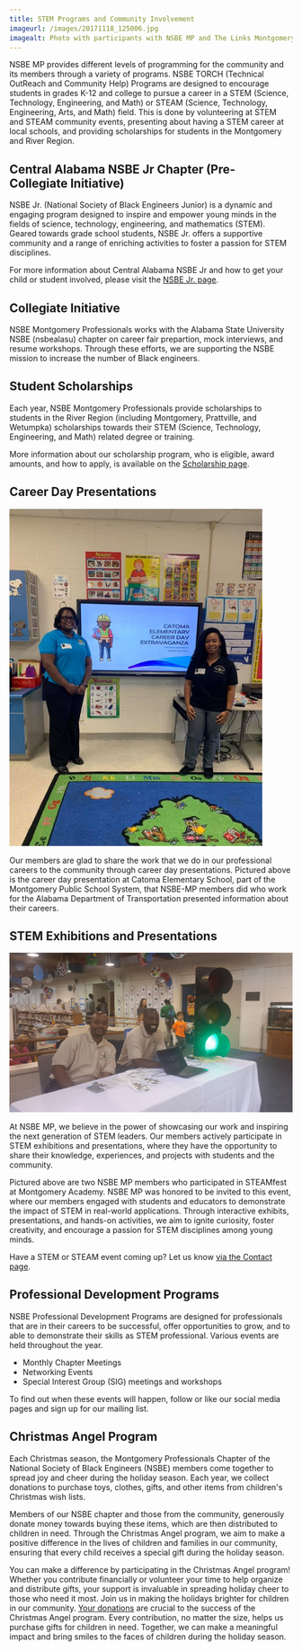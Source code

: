 ```yaml
---
title: STEM Programs and Community Involvement
imageurl: /images/20171118_125006.jpg
imagealt: Photo with participants with NSBE MP and The Links Montgomery Chapter
---
```


NSBE MP provides different levels of programming for the community and its members through a variety of programs.
NSBE TORCH (Technical OutReach and Community Help) 
Programs are designed to encourage students in grades K-12 and college to pursue a career in a
STEM (Science, Technology, Engineering, and Math) or 
STEAM (Science, Technology, Engineering, Arts, and Math) field. 
This is done by volunteering at STEM and STEAM community events, presenting about having a STEM career at local schools, 
and providing scholarships for students in the Montgomery and River Region.

## Central Alabama NSBE Jr Chapter (Pre-Collegiate Initiative)

NSBE Jr. (National Society of Black Engineers Junior) is a dynamic and engaging program designed 
to inspire and empower young minds in the fields of science, technology, engineering, and mathematics (STEM).
Geared towards grade school students, NSBE Jr. offers a supportive community and a range of enriching 
activities to foster a passion for STEM disciplines.

For more information about Central Alabama NSBE Jr and how to get your child or student involved, please visit the [NSBE Jr. page](/nsbejr).

## Collegiate Initiative

NSBE Montgomery Professionals works with the Alabama State University NSBE (nsbealasu) chapter on
career fair prepartion, mock interviews, and resume workshops. Through these efforts, we are supporting the NSBE mission 
to increase the number of Black engineers.

## Student Scholarships

Each year, NSBE Montgomery Professionals provide scholarships to students in the River Region (including Montgomery, Prattville, and Wetumpka) scholarships
towards their STEM (Science, Technology, Engineering, and Math) related degree or training.

More information about our scholarship program, who is eligible, award amounts, and how to apply, is available on the 
[Scholarship page](/scholarship).

## Career Day Presentations

<div class="text-center pageimage">
<img src="/images/careerday.jpg" class="pageimage"
alt="Two of NSBE MP members participating in Career Day at Catoma Elementary, a Montgomery Public School">
</div>

Our members are glad to share the work that we do in our professional careers to the
community through career day presentations. Pictured above is the career day presentation at 
Catoma Elementary School, part of the Montgomery Public School System, 
that NSBE-MP members did who work for the
Alabama Department of Transportation presented information about their careers.

## STEM Exhibitions and Presentations

<div class="text-center pageimage">
<img src="/images/stempresentations.jpg" class="pageimage"
alt="NSBE MP Members at STEAMFest at Montgomery Academy">
</div>

At NSBE MP, we believe in the power of showcasing our work and inspiring the next generation of STEM leaders. Our members actively participate in STEM exhibitions and presentations, where they have the opportunity to share their knowledge, experiences, and projects with students and the community.

Pictured above are two NSBE MP members who participated in STEAMfest at Montgomery Academy. NSBE MP was honored to be invited to this event, where our members engaged with students and educators to demonstrate the impact of STEM in real-world applications. Through interactive exhibits, presentations, and hands-on activities, we aim to ignite curiosity, foster creativity, and encourage a passion for STEM disciplines among young minds.

Have a STEM or STEAM event coming up? Let us know [via the Contact page](/contact).

## Professional Development Programs

NSBE Professional Development Programs are designed for professionals that are in their careers to
be successful, offer opportunities to grow, and to able to demonstrate their skills as STEM
professional. Various events are held throughout the year.

* Monthly Chapter Meetings
* Networking Events
* Special Interest Group (SIG) meetings and workshops

To find out when these events will happen, follow or like our social media pages and sign up for our
mailing list.

## Christmas Angel Program

Each Christmas season, the Montgomery Professionals Chapter of the National Society of Black Engineers (NSBE) members come together to spread joy and cheer during the holiday season. Each year, we collect donations to purchase toys, clothes, gifts, and other items from children's Christmas wish lists.

Members of our NSBE chapter and those from the community, generously donate money towards buying these items, which are then distributed to children in need. Through the Christmas Angel program, we aim to make a positive difference in the lives of children and families in our community, ensuring that every child receives a special gift during the holiday season.

You can make a difference by participating in the Christmas Angel program! Whether you contribute financially or volunteer your time to help organize and distribute gifts, your support is invaluable in spreading holiday cheer to those who need it most. Join us in making the holidays brighter for children in our community.
[Your donations](/donate) are crucial to the success of the Christmas Angel 
program. Every contribution, no matter the size, helps us purchase gifts for children in need. 
Together, we can make a meaningful impact and bring smiles to the faces of children during the holiday season.
